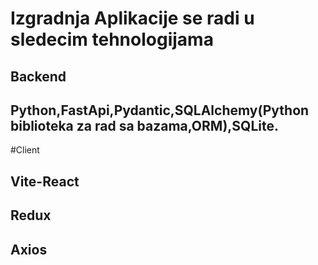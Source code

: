  #  Izgradnja Aplikacije se radi u sledecim tehnologijama
 ## Backend
 ## Python,FastApi,Pydantic,SQLAlchemy(Python biblioteka za rad sa bazama,ORM),SQLite.
 
 #Client
 ## Vite-React
 ## Redux
 ## Axios

